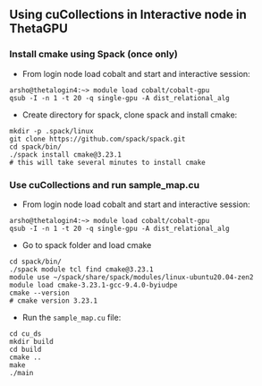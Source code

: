 ## Using cuCollections in Interactive node in ThetaGPU

### Install cmake using Spack (once only)
- From login node load cobalt and start and interactive session:
```commandline
arsho@thetalogin4:~> module load cobalt/cobalt-gpu
qsub -I -n 1 -t 20 -q single-gpu -A dist_relational_alg
```
- Create directory for spack, clone spack and install cmake:
```commandline
mkdir -p .spack/linux
git clone https://github.com/spack/spack.git
cd spack/bin/
./spack install cmake@3.23.1
# this will take several minutes to install cmake
```
### Use cuCollections and run sample_map.cu
- From login node load cobalt and start and interactive session: 
```commandline
arsho@thetalogin4:~> module load cobalt/cobalt-gpu
qsub -I -n 1 -t 20 -q single-gpu -A dist_relational_alg
```
- Go to spack folder and load cmake
```commandline
cd spack/bin/
./spack module tcl find cmake@3.23.1
module use ~/spack/share/spack/modules/linux-ubuntu20.04-zen2
module load cmake-3.23.1-gcc-9.4.0-byiudpe
cmake --version
# cmake version 3.23.1
```
- Run the `sample_map.cu` file:
```commandline
cd cu_ds
mkdir build
cd build
cmake ..
make
./main
```